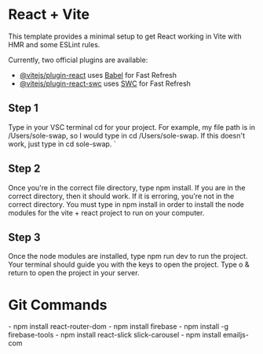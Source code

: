 # React + Vite

This template provides a minimal setup to get React working in Vite with HMR and some ESLint rules.

Currently, two official plugins are available:

- [@vitejs/plugin-react](https://github.com/vitejs/vite-plugin-react/blob/main/packages/plugin-react/README.md) uses [Babel](https://babeljs.io/) for Fast Refresh
- [@vitejs/plugin-react-swc](https://github.com/vitejs/vite-plugin-react-swc) uses [SWC](https://swc.rs/) for Fast Refresh



<h2><B> Step 1 </h2> </b>
Type in your VSC terminal cd <your file path> for your project. For example, my file path is in /Users/sole-swap, so I would type in cd /Users/sole-swap. If this doesn't work, just type in cd sole-swap. `

<h2><B> Step 2 </h2> </b>
Once you're in the correct file directory, type npm install. If you are in the correct directory, then it should work. If it is erroring, you're not in the correct directory. You must type in npm install in order to install the node modules for the vite + react project to run on your computer.

<h2><B> Step 3 </h2> </b>
Once the node modules are installed, type npm run dev to run the project. Your terminal should guide you with the keys to open the project. Type o & return to open the project in your server. 


<h1> Git Commands </h1>
- npm install react-router-dom  
- npm install firebase 
- npm install -g firebase-tools
- npm install react-slick slick-carousel 
- npm install emailjs-com 

